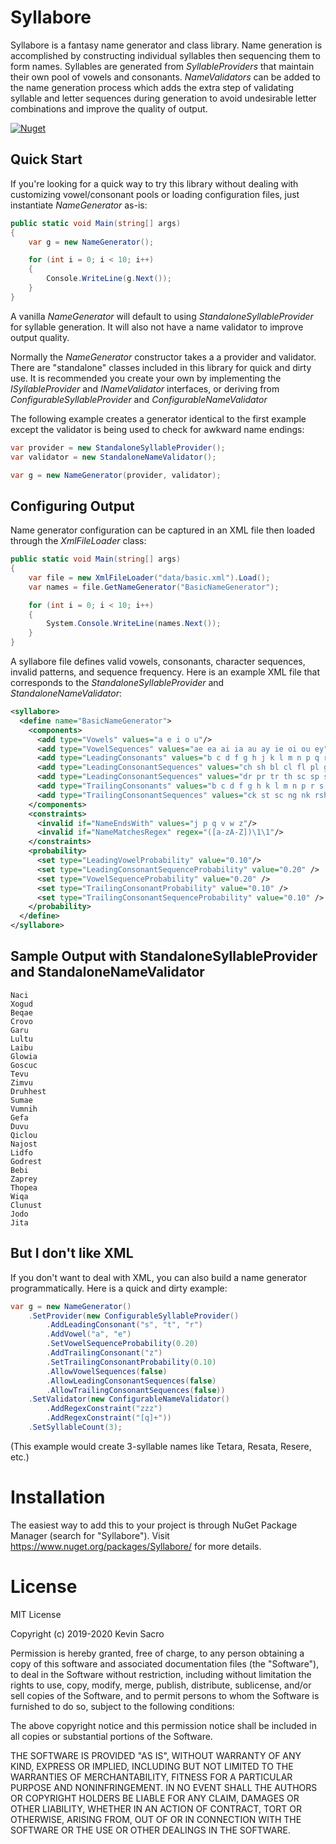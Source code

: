 # Syllabore
Syllabore is a fantasy name generator and class library. Name generation is accomplished by constructing individual syllables then sequencing them to form names. Syllables are generated from *SyllableProviders* that maintain their own pool of vowels and consonants. *NameValidators* can be added to the name generation process which adds the extra step of validating syllable and letter sequences during generation to avoid undesirable letter combinations and improve the quality of output.

[![Nuget](https://img.shields.io/nuget/v/Syllabore)](https://www.nuget.org/packages/Syllabore/)


## Quick Start
If you're looking for a quick way to try this library without dealing with customizing vowel/consonant pools or loading configuration files, just instantiate *NameGenerator* as-is:
```csharp
public static void Main(string[] args)
{
    var g = new NameGenerator();

    for (int i = 0; i < 10; i++)
    {
        Console.WriteLine(g.Next());
    }
}
```
A vanilla *NameGenerator* will default to using *StandaloneSyllableProvider* for syllable generation. It will also not have a name validator to improve output quality.

Normally the *NameGenerator* constructor takes a a provider and validator. There are "standalone" classes included in this library for quick and dirty use. It is recommended you create your own by implementing the *ISyllableProvider* and *INameValidator* interfaces, or deriving from *ConfigurableSyllableProvider* and *ConfigurableNameValidator*

The following example creates a generator identical to the first example except the validator is being used to check for awkward name endings:
```csharp
var provider = new StandaloneSyllableProvider();
var validator = new StandaloneNameValidator();

var g = new NameGenerator(provider, validator);
```



## Configuring Output

Name generator configuration can be captured in an XML file then loaded through the *XmlFileLoader* class:

```csharp
public static void Main(string[] args)
{
    var file = new XmlFileLoader("data/basic.xml").Load();
    var names = file.GetNameGenerator("BasicNameGenerator");

    for (int i = 0; i < 10; i++)
    {
        System.Console.WriteLine(names.Next());
    }
}
```
A syllabore file defines valid vowels, consonants, character sequences, invalid patterns, and sequence frequency. Here is an example XML file that corresponds to the *StandaloneSyllableProvider* and *StandaloneNameValidator*:
```xml
<syllabore>
  <define name="BasicNameGenerator">
    <components>
      <add type="Vowels" values="a e i o u"/>
      <add type="VowelSequences" values="ae ea ai ia au ay ie oi ou ey"/>
      <add type="LeadingConsonants" values="b c d f g h j k l m n p q r s t v w x y z"/>
      <add type="LeadingConsonantSequences" values="ch sh bl cl fl pl gl br cr"/>
      <add type="LeadingConsonantSequences" values="dr pr tr th sc sp st sl spr"/>
      <add type="TrailingConsonants" values="b c d f g h k l m n p r s t v x y"/>
      <add type="TrailingConsonantSequences" values="ck st sc ng nk rsh lsh rk rst nct xt"/>
    </components>
    <constraints>
      <invalid if="NameEndsWith" values="j p q v w z"/>
      <invalid if="NameMatchesRegex" regex="([a-zA-Z])\1\1"/>
    </constraints>
    <probability>
      <set type="LeadingVowelProbability" value="0.10"/>
      <set type="LeadingConsonantSequenceProbability" value="0.20" />
      <set type="VowelSequenceProbability" value="0.20" />
      <set type="TrailingConsonantProbability" value="0.10" />
      <set type="TrailingConsonantSequenceProbability" value="0.10" />
    </probability>
  </define>
</syllabore>
```

## Sample Output with StandaloneSyllableProvider and StandaloneNameValidator
```
Naci
Xogud
Beqae
Crovo
Garu
Lultu
Laibu
Glowia
Goscuc
Tevu
Zimvu
Druhhest
Sumae
Vumnih
Gefa
Duvu
Qiclou
Najost
Lidfo
Godrest
Bebi
Zaprey
Thopea
Wiqa
Clunust
Jodo
Jita
```
## But I don't like XML
If you don't want to deal with XML, you can also build a name generator programmatically. Here is a quick and dirty example:
```csharp
var g = new NameGenerator()
    .SetProvider(new ConfigurableSyllableProvider()
        .AddLeadingConsonant("s", "t", "r")
        .AddVowel("a", "e")
        .SetVowelSequenceProbability(0.20)
        .AddTrailingConsonant("z")
        .SetTrailingConsonantProbability(0.10)
        .AllowVowelSequences(false)
        .AllowLeadingConsonantSequences(false)
        .AllowTrailingConsonantSequences(false))
    .SetValidator(new ConfigurableNameValidator()
        .AddRegexConstraint("zzz")
        .AddRegexConstraint("[q]+"))
    .SetSyllableCount(3);
```
(This example would create 3-syllable names like Tetara, Resata, Resere, etc.)

# Installation
The easiest way to add this to your project is through NuGet Package Manager (search for "Syllabore"). Visit https://www.nuget.org/packages/Syllabore/ for more details. 

# License

MIT License

Copyright (c) 2019-2020 Kevin Sacro

Permission is hereby granted, free of charge, to any person obtaining a copy
of this software and associated documentation files (the "Software"), to deal
in the Software without restriction, including without limitation the rights
to use, copy, modify, merge, publish, distribute, sublicense, and/or sell
copies of the Software, and to permit persons to whom the Software is
furnished to do so, subject to the following conditions:

The above copyright notice and this permission notice shall be included in all
copies or substantial portions of the Software.

THE SOFTWARE IS PROVIDED "AS IS", WITHOUT WARRANTY OF ANY KIND, EXPRESS OR
IMPLIED, INCLUDING BUT NOT LIMITED TO THE WARRANTIES OF MERCHANTABILITY,
FITNESS FOR A PARTICULAR PURPOSE AND NONINFRINGEMENT. IN NO EVENT SHALL THE
AUTHORS OR COPYRIGHT HOLDERS BE LIABLE FOR ANY CLAIM, DAMAGES OR OTHER
LIABILITY, WHETHER IN AN ACTION OF CONTRACT, TORT OR OTHERWISE, ARISING FROM,
OUT OF OR IN CONNECTION WITH THE SOFTWARE OR THE USE OR OTHER DEALINGS IN THE
SOFTWARE.

